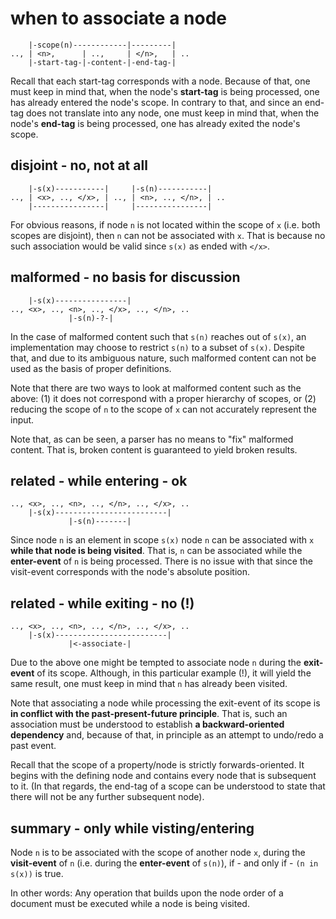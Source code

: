 
<!-- ======================================================================= -->
# when to associate a node

```
    |-scope(n)------------|---------|
.., | <n>,      | ..,     | </n>,   | ..
    |-start-tag-|-content-|-end-tag-|
```

Recall that each start-tag corresponds with a node. Because of that, one must
keep in mind that, when the node's **start-tag** is being processed, one has
already entered the node's scope. In contrary to that, and since an end-tag
does not translate into any node, one must keep in mind that, when the node's
**end-tag** is being processed, one has already exited the node's scope.

<!-- ======================================================================= -->
## disjoint - no, not at all

```
    |-s(x)-----------|     |-s(n)-----------|
.., | <x>, .., </x>, | .., | <n>, .., </n>, | ..
    |----------------|     |----------------|
```

For obvious reasons, if node `n` is not located within the scope of `x` (i.e.
both scopes are disjoint), then `n` can not be associated with `x`. That is
because no such association would be valid since `s(x)` as ended with `</x>`.

<!-- ======================================================================= -->
## malformed - no basis for discussion

```
    |-s(x)----------------|
.., <x>, .., <n>, .., </x>, .., </n>, ..
             |-s(n)-?-|
```

In the case of malformed content such that `s(n)` reaches out of `s(x)`, an
implementation may choose to restrict `s(n)` to a subset of `s(x)`. Despite
that, and due to its ambiguous nature, such malformed content can not be
used as the basis of proper definitions.

Note that there are two ways to look at malformed content such as the above:
(1) it does not correspond with a proper hierarchy of scopes, or (2) reducing
the scope of `n` to the scope of `x` can not accurately represent the input.

Note that, as can be seen, a parser has no means to "fix" malformed content.
That is, broken content is guaranteed to yield broken results.

<!-- ======================================================================= -->
## related - while entering - ok

```
.., <x>, .., <n>, .., </n>, .., </x>, ..
    |-s(x)-------------------------|
             |-s(n)-------|
```

Since node `n` is an element in scope `s(x)` node `n` can be associated with
`x` **while that node is being visited**. That is, `n` can be associated while
the **enter-event** of `n` is being processed. There is no issue with that
since the visit-event corresponds with the node's absolute position.

<!-- ======================================================================= -->
## related - while exiting - no (!)

```
.., <x>, .., <n>, .., </n>, .., </x>, ..
    |-s(x)-------------------------|
             |<-associate-|
```

Due to the above one might be tempted to associate node `n` during the
**exit-event** of its scope. Although, in this particular example (!), it will
yield the same result, one must keep in mind that `n` has already been visited.

Note that associating a node while processing the exit-event of its scope is
**in conflict with the past-present-future principle**. That is, such an
association must be understood to establish **a backward-oriented dependency**
and, because of that, in principle as an attempt to undo/redo a past event.

Recall that the scope of a property/node is strictly forwards-oriented. It
begins with the defining node and contains every node that is subsequent to
it. (In that regards, the end-tag of a scope can be understood to state that
there will not be any further subsequent node).

<!-- ======================================================================= -->
## summary - only while visting/entering

Node `n` is to be associated with the scope of another node `x`, during the
**visit-event** of `n` (i.e. during the **enter-event** of `s(n)`), if -
and only if - `(n in s(x))` is true.

In other words: Any operation that builds upon the node order of a document
must be executed while a node is being visited.
